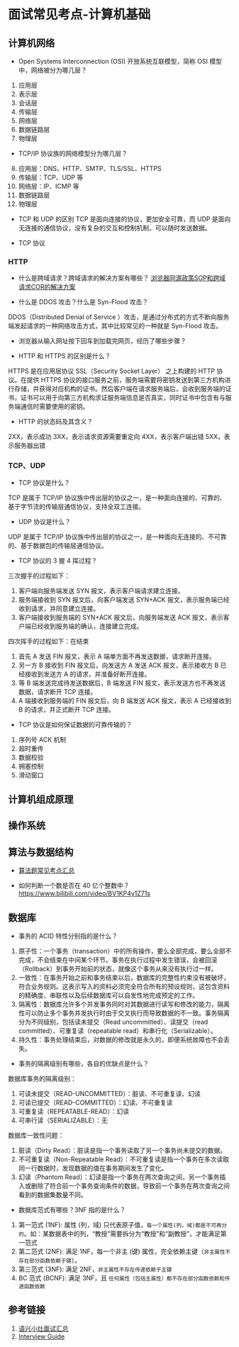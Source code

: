 # 面试常见考点-计算机基础

## 计算机网络

- Open Systems Interconnection (OSI) 开放系统互联模型，简称 OSI 模型中，网络被分为哪几层？
1. 应用层
2. 表示层
3. 会话层
4. 传输层
5. 网络层
6. 数据链路层
7. 物理层

- TCP/IP 协议族的网络模型分为哪几层？
8. 应用层：DNS、HTTP、SMTP、TLS/SSL、HTTPS
9. 传输层：TCP、UDP 等
10. 网络层：IP、ICMP 等
11. 数据链路层
12. 物理层

- TCP 和 UDP 的区别
TCP 是面向连接的协议，更加安全可靠，而 UDP 是面向无连接的通信协议，没有复杂的交互和控制机制，可以随时发送数据。

- TCP 协议

### HTTP

- 什么是跨域请求？跨域请求的解决方案有哪些？
[浏览器同源政策SOP和跨域请求COR的解决方案](work/tools/Browser/浏览器同源政策SOP和跨域请求COR的解决方案.md)

- 什么是 DDOS 攻击？什么是 Syn-Flood 攻击？

DDOS（Distributed Denial of Service ）攻击，是通过分布式的方式不断向服务端发起请求的一种网络攻击方式，其中比较常见的一种就是 Syn-Flood 攻击。

- 浏览器从输入网址按下回车到加载完网页，经历了哪些步骤？

- HTTP 和 HTTPS 的区别是什么？

HTTPS 是在应用层协议 SSL（Security Socket Layer） 之上构建的 HTTP 协议。在提供 HTTPS 协议的接口服务之前，服务端需要将密钥发送到第三方机构进行存储，并获得对应机构的证书。然后客户端在请求服务端后，会收到服务端的证书，证书可以用于向第三方机构求证服务端信息是否真实，同时证书中包含有与服务端通信时需要使用的密钥。

- HTTP 的状态码及其含义？

2XX，表示成功
3XX，表示请求资源需要重定向
4XX，表示客户端出错
5XX，表示服务器出错

### TCP、UDP

- TCP 协议是什么？

TCP 是属于 TCP/IP 协议族中传出层的协议之一，是一种面向连接的、可靠的、基于字节流的传输层通信协议，支持全双工连接。

- UDP 协议是什么？

UDP 是属于 TCP/IP 协议族中传出层的协议之一，是一种面向无连接的、不可靠的、基于数据包的传输层通信协议。

- TCP 协议的 3 握 4 挥过程？

三次握手的过程如下：
1. 客户端向服务端发送 SYN 报文，表示客户端请求建立连接。
2. 服务端接收到 SYN 报文后，向客户端发送 SYN+ACK 报文，表示服务端已经收到请求，并同意建立连接。
3. 客户端接收到服务端的 SYN+ACK 报文后，向服务端发送 ACK 报文，表示客户端已经收到服务端的确认，连接建立完成。

四次挥手的过程如下：在结束
1. 首先 A 发送 FIN 报文，表示 A 端单方面不再发送数据，请求断开连接。
2. 另一方 B 接收到 FIN 报文后，向发送方 A 发送 ACK 报文，表示接收方 B 已经接收到发送方 A 的请求，并准备好断开连接。
3. 等 B 端发送完成待发送数据后，B 端发送 FIN 报文，表示发送方也不再发送数据，请求断开 TCP 连接。
4. A 端接收到服务端的 FIN 报文后，向 B 端发送 ACK 报文，表示 A 已经接收到 B 的请求，并正式断开 TCP 连接。

- TCP 协议是如何保证数据的可靠传输的？
1. 序列号 ACK 机制
2. 超时重传
3. 数据校验
4. 拥塞控制
5. 滑动窗口

## 计算机组成原理

## 操作系统

## 算法与数据结构

- [算法题常见考点汇总](learning/subjects/ComputerScience/DataStructuresAndAlgorithm/算法题常见考点汇总.md)

- 如何判断一个数是否在 40 亿个整数中？
https://www.bilibili.com/video/BV1KP4y1Z71s

## 数据库

- 事务的 ACID 特性分别指的是什么？

1. 原子性：一个事务（transaction）中的所有操作，要么全部完成，要么全部不完成，不会结束在中间某个环节。事务在执行过程中发生错误，会被回滚（Rollback）到事务开始前的状态，就像这个事务从来没有执行过一样。
2. 一致性：在事务开始之前和事务结束以后，数据库的完整性约束没有被破坏，符合业务规则。这表示写入的资料必须完全符合所有的预设规则，这包含资料的精确度、串联性以及后续数据库可以自发性地完成预定的工作。
3. 隔离性：数据库允许多个并发事务同时对其数据进行读写和修改的能力，隔离性可以防止多个事务并发执行时由于交叉执行而导致数据的不一致。事务隔离分为不同级别，包括读未提交（Read uncommitted）、读提交（read committed）、可重复读（repeatable read）和串行化（Serializable）。
4. 持久性：事务处理结束后，对数据的修改就是永久的，即便系统故障也不会丢失。

- 事务的隔离级别有哪些，各自的优缺点是什么？

数据库事务的隔离级别：
1. 可读未提交（READ-UNCOMMITTED）：脏读、不可重复读、幻读
2. 可读已提交（READ-COMMITTED）：幻读、不可重复读
3. 可重复读（REPEATABLE-READ）：幻读
4. 可串行读（SERIALIZABLE）：无

数据库一致性问题：
1. 脏读（Dirty Read）：脏读是指一个事务读取了另一个事务尚未提交的数据。
2. 不可重复读（Non-Repeatable Read）：不可重复读是指一个事务在多次读取同一行数据时，发现数据的值在事务期间发生了变化。
3. 幻读（Phantom Read）：幻读是指一个事务在两次查询之间，另一个事务插入或删除了符合前一个事务查询条件的数据，导致前一个事务在两次查询之间看到的数据集数量不同。

- 数据库范式有哪些？3NF 指的是什么？

1. 第一范式 (1NF): 属性 (列，域) 只代表原子值，`每一个属性(列，域)都是不可再分的`。如：某数据表中的列，“教授”需要拆分为“教授”和“副教授”，才能满足第一范式
2. 第二范式 (2NF): 满足 1NF，每一个非主 (键) 属性，完全依赖主键（`非主属性不存在部分函数依赖于键`）。
3. 第三范式 (3NF):  满足 2NF，`非主属性不存在传递依赖于主键`
4. BC 范式 (BCNF): 满足 3NF，且 `任何属性（包括主属性）都不存在部分函数依赖和传递函数依赖`

## 参考链接
1. [语兴小灶面试汇总](https://oxtwry26ao.feishu.cn/mindnotes/bmncnvd5ZN4z5Rpaf5A6MQN79Rh#mindmap)
2. [Interview Guide](https://top.interviewguide.cn/)